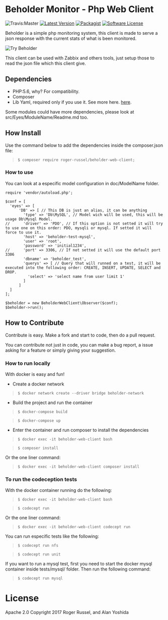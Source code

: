 # Beholder Monitor - Php Web Client

![Travis:Master](https://travis-ci.org/roger-russel/beholder-web-client.svg?branch=master "Travis Master")
[![Latest Version](https://img.shields.io/packagist/v/roger-russel/beholder-web-client.svg?style=flat-square)](https://packagist.org/packages/roger-russel/beholder-web-client)
[![Packagist](https://img.shields.io/packagist/dt/roger-russel/beholder-web-client.svg)]()
[![Software License](https://img.shields.io/badge/license-Apache-brightgreen.svg?style=flat-square)](LICENSE.md)



Beholder is a simple php monitoring system, this client is made to serve a json response with the current stats of what is been monitored.

![Try Beholder](https://raw.githubusercontent.com/RogerRussel/beholder-web-client/master/opt/img/beholder.jpg)


This client can be used with Zabbix and others tools, just setup those to read the json file which this client give.

## Dependencies

* PHP:5.6, why? For compatibility.
* Composer
* Lib Yaml, required only if you use it. See more here. [here](doc/YAML.md).

Some modules could have more dependencies, please look at src/Eyes/ModuleName/Readme.md too.

## How Install

Use the command below to add the dependencies inside the composer.json file:

> `$ composer require roger-russel/beholder-web-client;`

### How to use

You can look at a especific model configuration in doc/ModelName folder.

```
require 'vendor/autoload.php';

$conf = [
  'eyes' => [
      'DB' => [ // This DB is just an alias, it can be anything
        'type' => 'Db\MySQL', // Model wich will be used, this will be usage Db\Mysql Model.
//      'driver' => 'PDO', // If this option is not setted it will try to use one on this order: PDO, mysqli or mysql. If setted it will force to use it.
        'host' => 'beholder-test-mysql',
        'user' => 'root',
        'password' => 'initial1234',
//      'port' => 3306, // If not setted it will use the default port 3306
        'dbname' => 'beholder_test',
        'querys' => [ // Query that will runned on a test, it will be executed into the following order: CREATE, INSERT, UPDATE, SELECT and DROP.
          'select' => 'select name from user limit 1'
        ]
      ]
  ]
];

$beholder = new BeholderWebClient\Observer($conf);
$beholder->run();
```


## How to Contribute

Contribute is easy. Make a fork and start to code, then do a pull request.

You can contribute not just in code, you can make a bug report, a issue asking for a feature or simply giving your suggestion.


### How to run locally

With docker is easy and fun!

* Create a docker network

> `$ docker network create --driver bridge beholder-network`

* Build the project and run the container

> `$ docker-compose build`

> `$ docker-compose up`

* Enter the container and run composer to install the dependencies

> `$ docker exec -it beholder-web-client bash`

> `$ composer install`

Or the one liner command:

> `$ docker exec -it beholder-web-client composer install`

### To run the codeception tests
With the docker container running do the following:

> `$ docker exec -it beholder-web-client bash`

> `$ codecept run`

Or the one liner command:

> `$ docker exec -it beholder-web-client codecept run`

You can run especific tests like the following:

> `$ codecept run nfs`

> `$ codecept run unit`

If you want to run a mysql test, first you need to start the docker mysql container inside tests/mysql/ folder. Then run the following command:

> `$ codecept run mysql `

# License

Apache 2.0
Copyright 2017 Roger Russel, and Alan Yoshida
